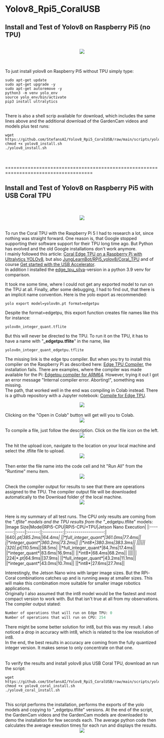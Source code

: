 # Yolov8_Rpi5_CoralUSB
## Install and Test of Yolov8 on Raspberry Pi5 (no TPU)

<br>
<div style="text-align: center;">
  <img src="images/Pi5.jpg" />
</div>
<br>

<br>

To just install yolov8 on Raspberry Pi5 without TPU simply type:

```shell
sudo apt-get update
sudo apt-get upgrade -y
sudo apt-get autoremove -y
python3 -m venv yolo_env
source yolo_env/bin/activate
pip3 install ultralytics
```
<br>
There is also a shell scrip available for download, which includes the same lines above and the additional download of the GardenCam videos and models plus test runs: 

```shell
wget https://github.com/StefansAI/Yolov8_Rpi5_CoralUSB/raw/main/scripts/yolov8_install.sh
chmod +x yolov8_install.sh
./yolov8_install.sh
```
<br>

<br>
=====================================================================================

## Install and Test of Yolov8 on Raspberry Pi5 with USB Coral TPU
<br>

<br>
<div style="text-align: center;">
  <img src="images/Pi5_Coral_tpu.jpg" />
</div>
<br>

<br>
To run the Coral TPU with the Raspberry Pi 5 I had to research a lot, since nothing was straight forward. One reason is, that Google stopped supporting their software support for their TPU long time ago. But Python has evolved and the old Google installations don't work anymore. 
<br>
I mainly followed this article: <a href="https://docs.ultralytics.com/guides/coral-edge-tpu-on-raspberry-pi/">Coral Edge TPU on a Raspberry Pi with Ultralytics YOLOv8</a>, but also <a href="https://github.com/JungLearnBot/RPi5_yolov8/blob/main/Readme.RPi5.coral_tpu.picam.qt.md">JungLearnBot/RPi5_yolov8/Coral_TPU</a> and of course <a href="https://coral.ai/docs/accelerator/get-started/">Get started with the USB Accelerator</a>.<br>
In addition I installed the  <a href="https://github.com/DAVIDNYARKO123/edge-tpu-silva">edge_tpu_silva</a>-version in a python 3.9 venv for comparison.
<br>

It took me some time, where I could not get any exported model to run on the TPU at all. Finally, after some debugging, I had to find out, that there is an implicit name convention. Here is the yolo export as recommended: 
```shell 
yolo export model=yolov8n.pt format=edgetpu
```
Despite the format=edgetpu, this export function creates file names like this for instance:
```shell
yolov8n_integer_quant.tflite
```
But this will never be directed to the TPU. To run it on the TPU, it has to have a name with "**_edgetpu.tflite**" in the name, like 
```shell
yolov8n_integer_quant_edgetpu.tflite
```
The missing link is the edge tpu compiler. But when you try to install this compiler on the Raspberry Pi as described here: <a href="https://coral.ai/docs/edgetpu/compiler/#system-requirements">Edge TPU Compiler</a>, the installation fails. There are examples, where the compiler was made available for the Pi: <a href="https://github.com/FearL0rd/edgetpu_compiler_for_ARM64">Edgetpu compiler for ARM64</a>. However, trying it out I got an error message "Internal compiler error. Aborting!", something was missing. <br>
The path, that worked well in the end was compiling in Colab instead. There is a github repository with a Jupyter notebook: <a href="https://github.com/google-coral/tutorials/blob/master/compile_for_edgetpu.ipynb">Compile for Edge TPU</a>. 
<br>
<div style="text-align: center;">
  <img src="images/1_github_edgetpu_compiler.jpg"/>
</div>
<br>
Clicking on the "Open in Colab" button will get will you to Colab.
<br>
<div style="text-align: center;">
  <img src="images/2_colab_edgetpu_compiler.jpg"/>
</div>
<br>
To compile a file, just follow the description. Click on the file icon on the left.
<br>
<div style="text-align: center;">
  <img src="images/3_colab_open_file.png"/>
</div>
<br>
The hit the upload icon, navigate to the location on your local machine and select the .tflite file to upload.
<br>
<div style="text-align: center;">
  <img src="images/4_colab_open_upload.png"/>
</div>
<br>
Then enter the file name into the code cell and hit "Run All" from the "Runtime" menu item.
<br>
<div style="text-align: center;">
  <img src="images/5_colab_open_fname.png"/>
</div>
<br>
Check the compiler output for results to see that there are operations assigned to the TPU. The compiler output file will be downloaded automatically to the Download folder of the local machine.
<br>
<div style="text-align: center;">
  <img src="images/6_colab_compiler_output2.jpg"/>
</div>
<br>

Here is my summary of all test runs. The CPU only results are coming from the "*.tflite" models and the TPU results from the "*_edgetpu.tflite" models:
|Image Size|Model|RPi5-CPU|RPi5-CPU+TPU|Jetson Nano Execution|
|:--------:|:----|:------:|:----------:|:-------------------:|
|640|*.pt|385.2ms||64.4ms|
||\*full_integer_quant\*|361.0ms|77.4ms||
||\*integer_quant\*|360.2ms|73.2ms||
||\*int8\*|380.3ms|383.3ms||
||||||
|320|*.pt|110.5ms||38.5ms|
||\*full_integer_quant\*|84.7ms|17.4ms||
||\*integer_quant\*|83.6ms|16.9ms||
||\*int8\*|68.4ms|68.2ms||
||||||
|224|*.pt|64.9ms||37.9ms|
||\*full_integer_quant\*|43.2ms|11.1ms||
||\*integer_quant\*|43.0ms|10.7ms||
||\*int8\*|27.6ms|27.7ms||
<br>

Interestingly, the Jetson Nano wins with larger image sizes. But the RPi-Coral combinations catches up and is running away at smaller sizes. This will make this combination more suitable for smaller image robotics applications.<br>
Originally I also assumed that the int8 model would be the fastest and most compact version to work with. But that isn't true at all from my observations. The compiler output stated:

```python
Number of operations that will run on Edge TPU: 0
Number of operations that will run on CPU: 254
```
There might be some better solution for int8, but this was my result. I also noticed a drop in accuracy with int8, which is related to the low resolution of int8.<br>
In the end, the best results in accuracy are coming from the fully quantized integer version. It makes sense to only concentrate on that one.
<br>
<br>
<br>
To verify the results and install yolov8 plus USB Coral TPU, download an run the script:

```shell
wget https://github.com/StefansAI/Yolov8_Rpi5_CoralUSB/raw/main/scripts/yolov8_coral_install.sh
chmod +x yolov8_coral_install.sh
./yolov8_coral_install.sh
```

<br>
This script performs the installation, performs the exports of the yolo models and copying to "_edgetpu.tflite" versions. At the end of the script, the GardenCam videos and the GardenCam models are downloaded to demo the installation for few seconds each. The average python code then calculates the average exeution times for each run and displays the results.

<br>
<div style="text-align: center;">
  <img src="images/crows_and_squirrel.jpg" />
</div>
<br>
